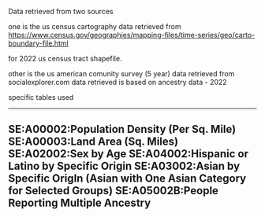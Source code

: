 Data retrieved from two sources


one is the us census cartography data retrieved from
https://www.census.gov/geographies/mapping-files/time-series/geo/carto-boundary-file.html

for 2022 us census tract shapefile.


other is the us american comunity survey (5 year) data retrieved from socialexplorer.com
data retrieved is based on ancestry data - 2022

specific tables used

---
SE:A00002:Population Density (Per Sq. Mile)
SE:A00003:Land Area (Sq. Miles)
SE:A02002:Sex by Age
SE:A04002:Hispanic or Latino by Specific Origin
SE:A03002:Asian by Specific OrigIn (Asian with One Asian Category for Selected Groups)
SE:A05002B:People Reporting Multiple Ancestry
---